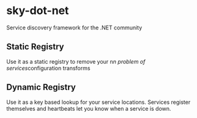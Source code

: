 # sky-dot-net
Service discovery framework for the .NET community

## Static Registry
Use it as a static registry to remove your n*n problem of services*configuration transforms

## Dynamic Registry
Use it as a key based lookup for your service locations. 
Services register themselves and heartbeats let you know when a service is down.
